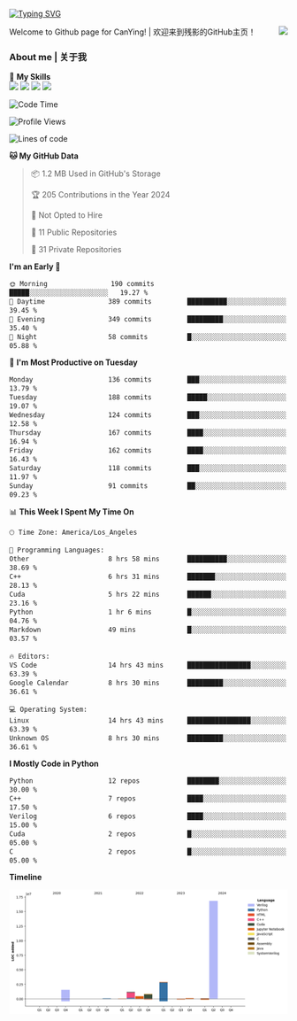 [![Typing SVG](https://readme-typing-svg.herokuapp.com?size=25&duration=3500&color=00FFFF&vCenter=true&width=250&height=40&lines=Hi+Welcome+%F0%9F%91%8B%F0%9F%8F%BB;I'm+CanYing|残影)](https://git.io/typing-svg)

<a href="#">
  <img align="right" src="https://github-readme-stats.vercel.app/api?username=CanYing0913&count_private=true&rank_icon=github&show_icons=true&bg_color=15,f2f7fd,E0EAFC&" />
</a>

Welcome to Github page for CanYing! | 欢迎来到残影的GitHub主页！

### About me | 关于我

🌟 **My Skills**  
![](https://img.shields.io/badge/-C-A8B9CC?style=flat-square&logo=C&logoColor=fff)
![](https://img.shields.io/badge/-C++-00599C?style=flat-square&logo=Cpp&logoColor=fff)
![](https://img.shields.io/badge/-Python-3776AB?style=flat-square&logo=Python&logoColor=fff)
![](https://img.shields.io/badge/-Linux-000000?style=flat-square&logo=Linux&logoColor=fff)

<!--START_SECTION:waka-->
![Code Time](http://img.shields.io/badge/Code%20Time-314%20hrs%2059%20mins-blue)

![Profile Views](http://img.shields.io/badge/Profile%20Views-0-blue)

![Lines of code](https://img.shields.io/badge/From%20Hello%20World%20I%27ve%20Written-24.0%20million%20lines%20of%20code-blue)

**🐱 My GitHub Data** 

> 📦 1.2 MB Used in GitHub's Storage 
 > 
> 🏆 205 Contributions in the Year 2024
 > 
> 🚫 Not Opted to Hire
 > 
> 📜 11 Public Repositories 
 > 
> 🔑 31 Private Repositories 
 > 
**I'm an Early 🐤** 

```text
🌞 Morning                190 commits         █████░░░░░░░░░░░░░░░░░░░░   19.27 % 
🌆 Daytime                389 commits         ██████████░░░░░░░░░░░░░░░   39.45 % 
🌃 Evening                349 commits         █████████░░░░░░░░░░░░░░░░   35.40 % 
🌙 Night                  58 commits          █░░░░░░░░░░░░░░░░░░░░░░░░   05.88 % 
```
📅 **I'm Most Productive on Tuesday** 

```text
Monday                   136 commits         ███░░░░░░░░░░░░░░░░░░░░░░   13.79 % 
Tuesday                  188 commits         █████░░░░░░░░░░░░░░░░░░░░   19.07 % 
Wednesday                124 commits         ███░░░░░░░░░░░░░░░░░░░░░░   12.58 % 
Thursday                 167 commits         ████░░░░░░░░░░░░░░░░░░░░░   16.94 % 
Friday                   162 commits         ████░░░░░░░░░░░░░░░░░░░░░   16.43 % 
Saturday                 118 commits         ███░░░░░░░░░░░░░░░░░░░░░░   11.97 % 
Sunday                   91 commits          ██░░░░░░░░░░░░░░░░░░░░░░░   09.23 % 
```


📊 **This Week I Spent My Time On** 

```text
🕑︎ Time Zone: America/Los_Angeles

💬 Programming Languages: 
Other                    8 hrs 58 mins       ██████████░░░░░░░░░░░░░░░   38.69 % 
C++                      6 hrs 31 mins       ███████░░░░░░░░░░░░░░░░░░   28.13 % 
Cuda                     5 hrs 22 mins       ██████░░░░░░░░░░░░░░░░░░░   23.16 % 
Python                   1 hr 6 mins         █░░░░░░░░░░░░░░░░░░░░░░░░   04.76 % 
Markdown                 49 mins             █░░░░░░░░░░░░░░░░░░░░░░░░   03.57 % 

🔥 Editors: 
VS Code                  14 hrs 43 mins      ████████████████░░░░░░░░░   63.39 % 
Google Calendar          8 hrs 30 mins       █████████░░░░░░░░░░░░░░░░   36.61 % 

💻 Operating System: 
Linux                    14 hrs 43 mins      ████████████████░░░░░░░░░   63.39 % 
Unknown OS               8 hrs 30 mins       █████████░░░░░░░░░░░░░░░░   36.61 % 
```

**I Mostly Code in Python** 

```text
Python                   12 repos            ████████░░░░░░░░░░░░░░░░░   30.00 % 
C++                      7 repos             ████░░░░░░░░░░░░░░░░░░░░░   17.50 % 
Verilog                  6 repos             ████░░░░░░░░░░░░░░░░░░░░░   15.00 % 
Cuda                     2 repos             █░░░░░░░░░░░░░░░░░░░░░░░░   05.00 % 
C                        2 repos             █░░░░░░░░░░░░░░░░░░░░░░░░   05.00 % 
```



**Timeline**

![Lines of Code chart](https://raw.githubusercontent.com/CanYing0913/CanYing0913/master/assets/bar_graph.png)


<!--END_SECTION:waka-->
